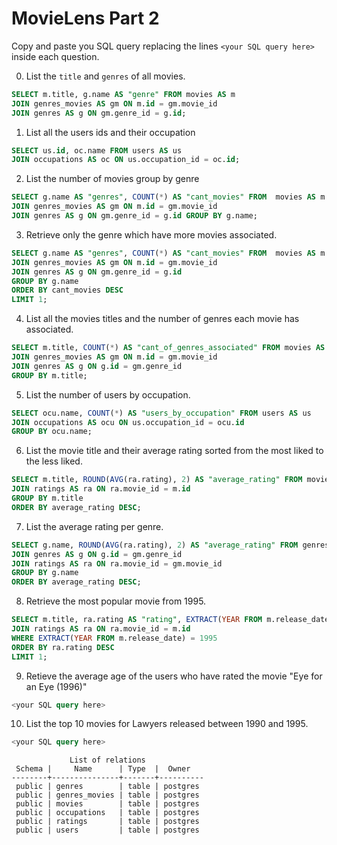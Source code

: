 # MovieLens Part 2

Copy and paste you SQL query replacing the lines `<your SQL query here>` inside each question.

0. List the `title` and `genres` of all movies.

```SQL
SELECT m.title, g.name AS "genre" FROM movies AS m
JOIN genres_movies AS gm ON m.id = gm.movie_id
JOIN genres AS g ON gm.genre_id = g.id;
```

1. List all the users ids and their occupation

```SQL
SELECT us.id, oc.name FROM users AS us
JOIN occupations AS oc ON us.occupation_id = oc.id;
```

2. List the number of movies group by genre

```SQL
SELECT g.name AS "genres", COUNT(*) AS "cant_movies" FROM  movies AS m
JOIN genres_movies AS gm ON m.id = gm.movie_id
JOIN genres AS g ON gm.genre_id = g.id GROUP BY g.name;
```

3. Retrieve only the genre which have more movies associated.

```SQL
SELECT g.name AS "genres", COUNT(*) AS "cant_movies" FROM  movies AS m
JOIN genres_movies AS gm ON m.id = gm.movie_id
JOIN genres AS g ON gm.genre_id = g.id
GROUP BY g.name
ORDER BY cant_movies DESC
LIMIT 1;
```

4. List all the movies titles and the number of genres each movie has associated.

```SQL
SELECT m.title, COUNT(*) AS "cant_of_genres_associated" FROM movies AS m
JOIN genres_movies AS gm ON m.id = gm.movie_id
JOIN genres AS g ON g.id = gm.genre_id
GROUP BY m.title;
```

5. List the number of users by occupation.

```SQL
SELECT ocu.name, COUNT(*) AS "users_by_occupation" FROM users AS us
JOIN occupations AS ocu ON us.occupation_id = ocu.id
GROUP BY ocu.name;
```

6. List the movie title and their average rating sorted from the most liked to the less liked.

```SQL
SELECT m.title, ROUND(AVG(ra.rating), 2) AS "average_rating" FROM movies AS m
JOIN ratings AS ra ON ra.movie_id = m.id
GROUP BY m.title
ORDER BY average_rating DESC;
```

7. List the average rating per genre.

```SQL
SELECT g.name, ROUND(AVG(ra.rating), 2) AS "average_rating" FROM genres_movies AS gm
JOIN genres AS g ON g.id = gm.genre_id
JOIN ratings AS ra ON ra.movie_id = gm.movie_id
GROUP BY g.name
ORDER BY average_rating DESC;
```

8. Retrieve the most popular movie from 1995.

```SQL
SELECT m.title, ra.rating AS "rating", EXTRACT(YEAR FROM m.release_date) AS "release_data" FROM movies AS m
JOIN ratings AS ra ON ra.movie_id = m.id
WHERE EXTRACT(YEAR FROM m.release_date) = 1995
ORDER BY ra.rating DESC
LIMIT 1;
```

9. Retieve the average age of the users who have rated the movie "Eye for an Eye (1996)"

```SQL
<your SQL query here>
```

10. List the top 10 movies for Lawyers released between 1990 and 1995.

```SQL
<your SQL query here>
```

```
             List of relations
 Schema |     Name      | Type  |  Owner
--------+---------------+-------+----------
 public | genres        | table | postgres
 public | genres_movies | table | postgres
 public | movies        | table | postgres
 public | occupations   | table | postgres
 public | ratings       | table | postgres
 public | users         | table | postgres
 ```